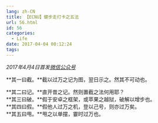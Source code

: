 ```yaml
---
lang: zh-CN
title: 【ECNU】健步走打卡之五法
url: 56.html
id: 56
categories:
  - Life
date: 2017-04-04 00:12:24
tags:
---
```


_2017年4月4日首发[微信公众号](https://mp.weixin.qq.com/s?__biz=MzIyMjA1MDA4MQ==&mid=2455134400&idx=1&sn=91738071ce0dccc1e135ab65051a7c92&chksm=ff91a28ec8e62b98129d2f7acb00ad914f62a6b7e7c7bc4b915c1253c467f92cea3a70310f8e#rd)_

**其一曰截。**截以过万之记为图，翌日示之。然其不可动也。  
<!--more-->
**其二曰记。**直开昔之记。然则置截之法何用耶？  
**其三曰破。**假于安卓之框架，或苹果之越狱，破解以增步也。  
**其四曰假。**假他人过万之机，登以己号，则亦过万矣。  
**其五曰甩。**甩之以单摆，霎时过万也。

